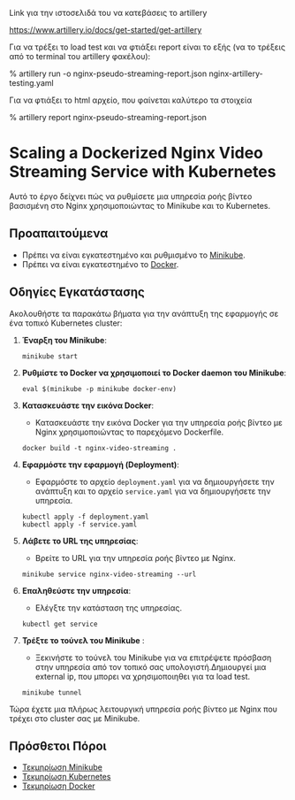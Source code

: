 Link για την ιστοσελιδά του να κατεβάσεις το artillery

https://www.artillery.io/docs/get-started/get-artillery

Για να τρέξει το load test και να φτιάξει report είναι το εξής (να το τρέξεις από το terminal του artillery φακέλου):

% artillery run -o nginx-pseudo-streaming-report.json nginx-artillery-testing.yaml

Για να φτιάξει το html αρχείο, που φαίνεται καλύτερο τα στοιχεία

% artillery report nginx-pseudo-streaming-report.json 


# Scaling a Dockerized Nginx Video Streaming Service with Kubernetes

Αυτό το έργο δείχνει πώς να ρυθμίσετε μια υπηρεσία ροής βίντεο βασισμένη στο Nginx χρησιμοποιώντας το Minikube και το Kubernetes.

## Προαπαιτούμενα

- Πρέπει να είναι εγκατεστημένο και ρυθμισμένο το [Minikube](https://minikube.sigs.k8s.io/docs/start/).
- Πρέπει να είναι εγκατεστημένο το [Docker](https://docs.docker.com/get-docker/).

## Οδηγίες Εγκατάστασης

Ακολουθήστε τα παρακάτω βήματα για την ανάπτυξη της εφαρμογής σε ένα τοπικό Κubernetes cluster:

1. **Έναρξη του Minikube**:
    ```shell
    minikube start
    ```

2. **Ρυθμίστε το Docker να χρησιμοποιεί το Docker daemon του Minikube**:
    ```shell
    eval $(minikube -p minikube docker-env)
    ```

3. **Κατασκευάστε την εικόνα Docker**:
    - Κατασκευάστε την εικόνα Docker για την υπηρεσία ροής βίντεο με Nginx χρησιμοποιώντας το παρεχόμενο Dockerfile.
    ```shell
    docker build -t nginx-video-streaming .
    ```

4. **Εφαρμόστε την εφαρμογή (Deployment)**:
    - Εφαρμόστε το αρχείο `deployment.yaml` για να δημιουργήσετε την ανάπτυξη και το αρχείο `service.yaml` για να δημιουργήσετε την υπηρεσία.
    ```shell
    kubectl apply -f deployment.yaml
    kubectl apply -f service.yaml
    ```

5. **Λάβετε το URL της υπηρεσίας**:
    - Βρείτε το URL για την υπηρεσία ροής βίντεο με Nginx.
    ```shell
    minikube service nginx-video-streaming --url
    ```

6. **Επαληθεύστε την υπηρεσία**:
    - Ελέγξτε την κατάσταση της υπηρεσίας.
    ```shell
    kubectl get service
    ```

7. **Τρέξτε το τούνελ του Minikube** :
    - Ξεκινήστε το τούνελ του Minikube για να επιτρέψετε πρόσβαση στην υπηρεσία από τον τοπικό σας υπολογιστή.Δημιουργεί μια external ip, που μπορει να χρησιμοποιηθει για τα load test.
    ```shell
    minikube tunnel
    ```

Τώρα έχετε μια πλήρως λειτουργική υπηρεσία ροής βίντεο με Nginx που τρέχει στο cluster σας με Minikube.

## Πρόσθετοι Πόροι

- [Τεκμηρίωση Minikube](https://minikube.sigs.k8s.io/docs/)
- [Τεκμηρίωση Kubernetes](https://kubernetes.io/docs/)
- [Τεκμηρίωση Docker](https://docs.docker.com/)

